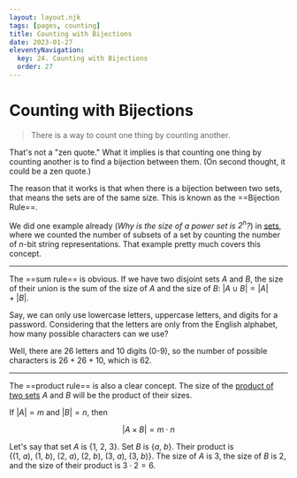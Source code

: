 ```yaml
---
layout: layout.njk
tags: [pages, counting]
title: Counting with Bijections
date: 2023-01-27
eleventyNavigation:
  key: 24. Counting with Bijections
  order: 27
---
```


# Counting with Bijections

> There is a way to count one thing by counting another. 

That's not a "zen quote." What it implies is that counting one thing by counting another is to find a bijection between them. 
(On second thought, it could be a zen quote.)

The reason that it works is that when there is a bijection between two sets, that means the sets are of the same size. This is known as the ==Bijection Rule==.

We did one example already (_Why is the size of a power set is $2^n$?_) in [sets](bite-sized-math-for-cs/unit-01-proofs/sets), where we counted the number of subsets of a set by counting the number of $n$-bit string representations. That example pretty much covers this concept.

---

The ==sum rule== is obvious. If we have two disjoint sets $A$ and $B$, the size of their union is the sum of the size of $A$ and the size of $B$: $|A \cup B| = |A| + |B|$.

Say, we can only use lowercase letters, uppercase letters, and digits for a password. Considering that the letters are only from the English alphabet, how many possible characters can we use?

Well, there are $26$ letters and $10$ digits ($0$-$9$), so the number of possible characters is $26 + 26 + 10$, which is $62$. 

---

The ==product rule== is also a clear concept. The size of the [product of two sets](https://en.wikipedia.org/wiki/Cartesian_product) $A$ and $B$ will be the product of their sizes.

If $|A| = m \text{ and } |B| = n$, then 

$$|A \times B| = m \cdot n$$

Let's say that set $A$ is $\{1, \ 2, \ 3\}$. Set $B$ is $\{a, \ b\}$.
Their product is $\{(1, \ a), \ (1, \ b), \ (2, \ a), \ (2, \ b), \ (3, \ a), \ (3, \ b)\}$. 
The size of $A$ is $3$, the size of $B$ is $2$, and the size of their product is $3 \cdot 2 = 6$.

